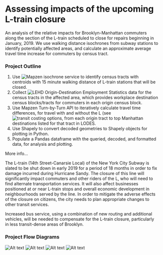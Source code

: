 # Assessing impacts of the upcoming L-train closure

An analysis of the relative impacts for Brooklyn-Manhattan commuters along the section of the L-train scheduled to close for repairs beginning in January, 2019. We use walking distance isochrones from subway stations to identify potentially affected areas, and calculate an approximate average travel time increase for commuters by census tract.

### Project Outline 
1. Use ![Mapzen isochrone service](https://mapzen.com/documentation/mobility/isochrone/api-reference/) to identify census tracts with centroids with 15 minute walking distance of L-train stations that will be closed.
2. Collect ![LEHD Origin-Destination Employment Statistics data](https://lehd.ces.census.gov/data/lodes/) for the census tracts in the affected area, which provides workplace destination census blocks/tracts for commuters in each origin census block.
3. Use Mapzen Turn-by-Turn API to iteratively calculate travel time differences, for travel with and without the L (see ![transit costing options](https://mapzen.com/documentation/mobility/turn-by-turn/api-reference/#transit-costing-options), from each origin tract to top Manhattan destinations listed for that tract in LODES.
4. Use Shapely to convert decoded geometries to Shapely objects for plotting in Python.
5. Populate a Pandas dataframe with the queried, decoded, and formatted data, for analysis and plotting.

More info...

The L-train (14th Street-Canarsie Local) of the New York City Subway is slated to be shut down in early 2019 for a period of 18 months in order to fix damage incurred during Hurricane Sandy. The closure of this line will significantly impact commuters and other riders of the L, who will need to find alternate transportation services. It will also affect businesses
positioned at or near L-train stops and overall economic development in neighbourhoods served by the line. In order to mitigate the adverse effects of the closure on citizens, the city needs to plan appropriate changes to other transit services.

Increased bus service, using a combination of new routing and additional vehicles, will be needed to compensate for the L-train closure, particularly in less transit-dense areas of Brooklyn.

### Project Flow Diagrams
![Alt text](/Data/Diagram1.png?raw=true )
![Alt text](/Data/Diagram2.png?raw=true )
![Alt text](/Data/Diagram3.png?raw=true )
![Alt text](/Data/Diagram4.png?raw=true )
